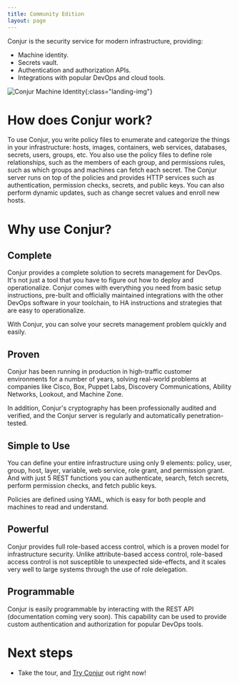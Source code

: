 ```yaml
---
title: Community Edition
layout: page
---
```


Conjur is the security service for modern infrastructure, providing:

* Machine identity.
* Secrets vault.
* Authentication and authorization APIs.
* Integrations with popular DevOps and cloud tools.

![Conjur Machine Identity](/img/conjur_docs_graphic.svg){:class="landing-img"}

# How does Conjur work?

To use Conjur, you write policy files to enumerate and categorize the things in your infrastructure: hosts, images, containers, web services, databases, secrets, users, groups, etc. You also use the policy files to define role relationships, such as the members of each group, and permissions rules, such as which groups and machines can fetch each secret. The Conjur server runs on top of the policies and provides HTTP services such as authentication, permission checks, secrets, and public keys. You can also perform dynamic updates, such as change secret values and enroll new hosts.

# Why use Conjur?

## Complete

Conjur provides a complete solution to secrets management for DevOps. It's not just a tool that you have to figure out how to deploy and operationalize.
Conjur comes with everything you need from basic setup instructions, pre-built
and officially maintained integrations with the other DevOps software in your toolchain,
to HA instructions and strategies that are easy to operationalize.

With Conjur, you can solve your secrets management problem quickly and easily.

## Proven

Conjur has been running in production in high-traffic customer environments for a number of years, solving real-world problems at companies like Cisco, Box, Puppet Labs, Discovery Communications, Ability Networks, Lookout, and Machine Zone.

In addition, Conjur's cryptography has been professionally audited and verified, and the Conjur server is regularly and automatically penetration-tested.

## Simple to Use

You can define your entire infrastructure using only 9 elements: policy, user, group, host, layer, variable, web service, role grant, and permission grant. And with just 5 REST functions you can authenticate, search, fetch secrets, perform permission checks, and fetch public keys.

Policies are defined using YAML, which is easy for both people and machines to read and understand.

## Powerful

Conjur provides full role-based access control, which is a proven model for infrastructure security. Unlike attribute-based access control, role-based access control is not susceptible to unexpected side-effects, and it scales very well to large systems through the use of role delegation.


## Programmable

Conjur is easily programmable by interacting with the REST API (documentation coming very soon). This capability can be used to provide custom authentication and authorization for popular DevOps tools.


# Next steps

* Take the tour, and [Try Conjur](./try-conjur.html) out right now!
